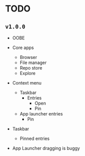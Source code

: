 # TODO
## `v1.0.0`
- OOBE 

- Core apps
    - Browser
    - File manager
    - Repo store
    - Explore

- Context menu
    - Taskbar
        - Entries
            - Open
            - Pin
    - App launcher entries
        - Pin

- Taskbar
    - Pinned entries
    
- App Launcher dragging is buggy